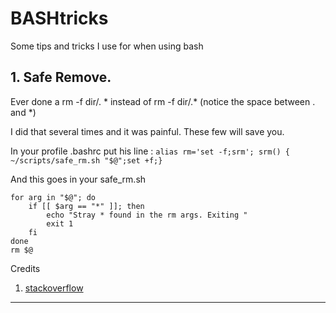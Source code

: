 # BASHtricks
Some tips and tricks I use for when using bash

## 1. Safe Remove.
  Ever done a rm -f dir/. *  instead of rm -f dir/.* (notice the space between . and *)
  
  I did that several times and it was painful. These few will save you.
  
  In your profile .bashrc
    put his line :   ```alias rm='set -f;srm'; srm() { ~/scripts/safe_rm.sh "$@";set +f;}```
    
   And this goes in your safe_rm.sh
   
```   #!/bin/sh
for arg in "$@"; do
    if [[ $arg == "*" ]]; then
        echo "Stray * found in the rm args. Exiting "
        exit 1
    fi
done
rm $@
```

Credits 
  1. [stackoverflow]( http://stackoverflow.com/questions/11456403/stop-shell-wildcard-character-expansion)
---
